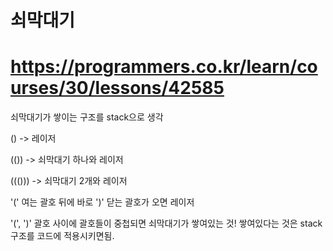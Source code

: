 


# 쇠막대기
# https://programmers.co.kr/learn/courses/30/lessons/42585

쇠막대기가 쌓이는 구조를 stack으로 생각

() -> 레이저

(()) -> 쇠막대기 하나와 레이저

((())) -> 쇠막대기 2개와 레이저

'(' 여는 괄호 뒤에 바로 ')' 닫는 괄호가 오면 레이저

'(', ')' 괄호 사이에 괄호들이 중첩되면 쇠막대기가 쌓여있는 것!
쌓여있다는 것은 stack 구조를 코드에 적용시키면됨.


